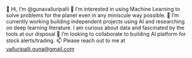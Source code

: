 👋 Hi, I’m @gunavalluripalli 👀 I’m interested in using Machine Learning to solve problems for the planet even in any miniscule way possible.
🌱 I’m currently working building independent projects using AI and researching on deep learning literature. I am curious about data and fascinated by the tools at our disposal
💞️ I’m looking to collaborate to building AI platform for stock alerts/trading.
📫 Please reach out to me at valluripalli.guna@gmail.com 

<!---
gunavalluripalli/gunavalluripalli is a ✨ special ✨ repository because its `README.md` (this file) appears on your GitHub profile.
You can click the Preview link to take a look at your changes.
--->
